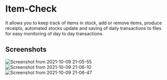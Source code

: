 # Item-Check

It allows you to keep track of items in stock, add or remove items, produce receipts, automated stocks update and saving of daily transactions to files for easy monitoring of day to day transactions.

## Screenshots
![Screenshot from 2021-10-09 21-05-55](https://user-images.githubusercontent.com/53381103/136673812-a01ad66b-f915-4347-b7e1-086224e86bac.png)
![Screenshot from 2021-10-09 21-06-10](https://user-images.githubusercontent.com/53381103/136673814-42d1a0f0-a587-4aff-83da-0f438957484a.png)
![Screenshot from 2021-10-09 21-06-47](https://user-images.githubusercontent.com/53381103/136673815-b573315a-0b74-4353-89dc-97f245bfbb00.png)
